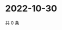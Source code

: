 # 2022-10-30

共 0 条

<!-- BEGIN WEIBO -->
<!-- 最后更新时间 Sun Oct 30 2022 09:52:56 GMT+0800 (China Standard Time) -->

<!-- END WEIBO -->
